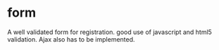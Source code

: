 # form

A well validated form for registration.
good use of javascript and html5 validation.
Ajax also has to be implemented.
